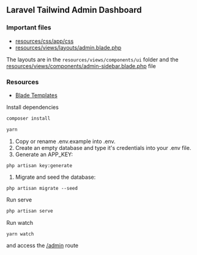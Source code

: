 ## Laravel Tailwind Admin  Dashboard
### Important files
 - [resources/css/app/css](\resources\css\app.css)
 - [resources/views/layouts/admin.blade.php](\resources\views\layouts\admin.blade.php)

The layouts are in the ```resources/views/components/ui``` folder and the [resources/views/components/admin-sidebar.blade.php](\resources\views\components\admin-sidebar.blade.php) file

### Resources
 - [Blade Templates](https://laravel.com/docs/8.x/blade.html)


Install dependencies
 ```bash
 composer install
 ```
 ```bash
 yarn
 ```
1. Copy or rename .env.example into .env.
2. Create an empty database and type it's credentials into your .env file.
3. Generate an APP_KEY:

```
php artisan key:generate
```

1. Migrate and seed the database:

```
php artisan migrate --seed
```



 Run serve

 ```bash
 php artisan serve
 ```
 Run watch
 ```bash
 yarn watch
 ```
and access the [/admin](http://localhost:3000/admin) route
